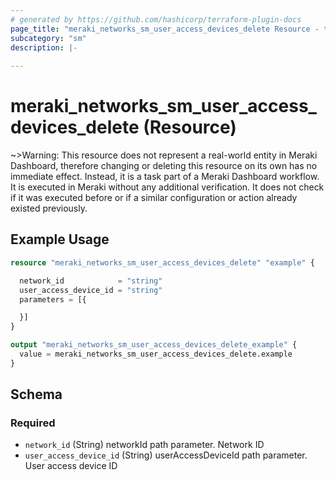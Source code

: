 ```yaml
---
# generated by https://github.com/hashicorp/terraform-plugin-docs
page_title: "meraki_networks_sm_user_access_devices_delete Resource - terraform-provider-meraki"
subcategory: "sm"
description: |-
  
---
```


# meraki_networks_sm_user_access_devices_delete (Resource)





~>Warning: This resource does not represent a real-world entity in Meraki Dashboard, therefore changing or deleting this resource on its own has no immediate effect. Instead, it is a task part of a Meraki Dashboard workflow. It is executed in Meraki without any additional verification. It does not check if it was executed before or if a similar configuration or action 
already existed previously.


## Example Usage

```terraform
resource "meraki_networks_sm_user_access_devices_delete" "example" {

  network_id            = "string"
  user_access_device_id = "string"
  parameters = [{

  }]
}

output "meraki_networks_sm_user_access_devices_delete_example" {
  value = meraki_networks_sm_user_access_devices_delete.example
}
```

<!-- schema generated by tfplugindocs -->
## Schema

### Required

- `network_id` (String) networkId path parameter. Network ID
- `user_access_device_id` (String) userAccessDeviceId path parameter. User access device ID
